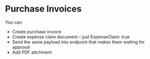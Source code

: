 # Purchase Invoices

You can:
- Create purchase invoice
- Create expense claim document – just ExpenseClaim: true
- Send the same payload into endpoint that makes them waiting for approval
- Add PDF attchment